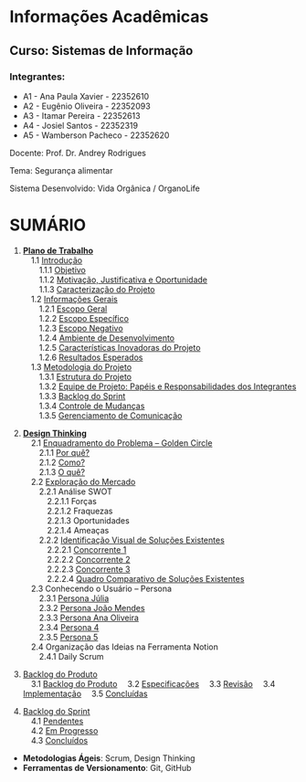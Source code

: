 # Informações Acadêmicas
## Curso: Sistemas de Informação

### Integrantes:

+ A1 - Ana Paula Xavier - 22352610
+ A2 - Eugênio Oliveira - 22352093
+ A3 - Itamar Pereira - 22352613
+ A4 - Josiel Santos - 22352319
+ A5 - Wamberson Pacheco - 22352620


Docente: Prof. Dr. Andrey Rodrigues

Tema: Segurança alimentar

Sistema Desenvolvido: Vida Orgânica / OrganoLife

# SUMÁRIO

1. [**Plano de Trabalho**](https://github.com/Pacheco-77/Projeto-Eng-Software-A/blob/main/SPRINT%2001/01%20-%20PLANO%20DE%20TRABALHO/Plano%20de%20Trabalho.md#plano-de-trabalho)  
 1.1 [Introdução](https://github.com/Pacheco-77/Projeto-Eng-Software-A/blob/main/SPRINT%2001/01%20-%20PLANO%20DE%20TRABALHO/Plano%20de%20Trabalho.md#11-introdu%C3%A7%C3%A3o)  
  1.1.1 [Objetivo](https://github.com/Pacheco-77/Projeto-Eng-Software-A/blob/main/SPRINT%2001/01%20-%20PLANO%20DE%20TRABALHO/Plano%20de%20Trabalho.md#111-objetivo)  
  1.1.2 [Motivação, Justificativa e Oportunidade](https://github.com/Pacheco-77/Projeto-Eng-Software-A/blob/main/SPRINT%2001/01%20-%20PLANO%20DE%20TRABALHO/Plano%20de%20Trabalho.md#112-motiva%C3%A7%C3%A3o-justificativa-e-oportunidade)  
  1.1.3 [Caracterização do Projeto](https://github.com/Pacheco-77/Projeto-Eng-Software-A/blob/main/SPRINT%2001/01%20-%20PLANO%20DE%20TRABALHO/Plano%20de%20Trabalho.md#113-caracteriza%C3%A7%C3%A3o-do-projeto)  
 1.2 [Informações Gerais](https://github.com/Pacheco-77/Projeto-Eng-Software-A/blob/main/SPRINT%2001/01%20-%20PLANO%20DE%20TRABALHO/Plano%20de%20Trabalho.md#12-informa%C3%A7%C3%B5es-gerais)  
  1.2.1 [Escopo Geral](https://github.com/Pacheco-77/Projeto-Eng-Software-A/blob/main/SPRINT%2001/01%20-%20PLANO%20DE%20TRABALHO/Plano%20de%20Trabalho.md#121-escopo-geral)  
  1.2.2 [Escopo Específico]()  
  1.2.3 [Escopo Negativo]()  
  1.2.4 [Ambiente de Desenvolvimento]()  
  1.2.5 [Características Inovadoras do Projeto]()  
  1.2.6 [Resultados Esperados]()  
 1.3 [Metodologia do Projeto]()  
  1.3.1 [Estrutura do Projeto]()  
  1.3.2 [Equipe de Projeto: Papéis e Responsabilidades dos Integrantes]()  
  1.3.3 [Backlog do Sprint]()  
  1.3.4 [Controle de Mudanças]()  
  1.3.5 [Gerenciamento de Comunicação]()  

2. [**Design Thinking**](https://github.com/Pacheco-77/Projeto-Eng-Software-A/tree/main/SPRINT%2001/02%20-%20DESIGN%20THINKING)  
 2.1 [Enquadramento do Problema – Golden Circle](https://github.com/Pacheco-77/Projeto-Eng-Software-A/blob/main/SPRINT%2001/02%20-%20DESIGN%20THINKING/FASE%201%20-%20INSPIRA%C3%87%C3%83O/01.%20Golden%20Circle%20-%20Enquadramento%20do%20Problema.md)  
  2.1.1 [Por quê?](https://github.com/Pacheco-77/Projeto-Eng-Software-A/blob/main/SPRINT%2001/02%20-%20DESIGN%20THINKING/FASE%201%20-%20INSPIRA%C3%87%C3%83O/01.%20Golden%20Circle%20-%20Enquadramento%20do%20Problema.md#por-qu%C3%AA)  
  2.1.2 [Como?](https://github.com/Pacheco-77/Projeto-Eng-Software-A/blob/main/SPRINT%2001/02%20-%20DESIGN%20THINKING/FASE%201%20-%20INSPIRA%C3%87%C3%83O/01.%20Golden%20Circle%20-%20Enquadramento%20do%20Problema.md#como)  
  2.1.3 [O quê?](https://github.com/Pacheco-77/Projeto-Eng-Software-A/blob/main/SPRINT%2001/02%20-%20DESIGN%20THINKING/FASE%201%20-%20INSPIRA%C3%87%C3%83O/01.%20Golden%20Circle%20-%20Enquadramento%20do%20Problema.md#o-qu%C3%AA)  
 2.2 [Exploração do Mercado](https://github.com/Pacheco-77/Projeto-Eng-Software-A/blob/main/SPRINT%2001/02%20-%20DESIGN%20THINKING/FASE%201%20-%20INSPIRA%C3%87%C3%83O/02.%20Explora%C3%A7%C3%A3o%20do%20Mercado.md)  
  2.2.1 Análise SWOT  
   2.2.1.1 Forças  
   2.2.1.2 Fraquezas  
   2.2.1.3 Oportunidades  
   2.2.1.4 Ameaças  
  2.2.2 [Identificação Visual de Soluções Existentes](https://github.com/Pacheco-77/backlog-do-produto/blob/main/2_design-thinking.md#b-identifica%C3%A7%C3%A3o-visual-de-solu%C3%A7%C3%B5es-existentes)  
   2.2.2.1 [Concorrente 1](https://github.com/Pacheco-77/backlog-do-produto/blob/main/2_design-thinking.md#concorrente-1)  
   2.2.2.2 [Concorrente 2](https://github.com/Pacheco-77/backlog-do-produto/blob/main/2_design-thinking.md#concorrente-2)  
   2.2.2.3 [Concorrente 3](https://github.com/Pacheco-77/backlog-do-produto/blob/main/2_design-thinking.md#concorrente-3)  
   2.2.2.4 [Quadro Comparativo de Soluções Existentes](https://github.com/Pacheco-77/backlog-do-produto/blob/main/2_design-thinking.md#c-quadro-comparativo-de-solu%C3%A7%C3%B5es-existentes)  
 2.3 Conhecendo o Usuário – Persona  
  2.3.1 [Persona Júlia](https://github.com/Pacheco-77/backlog-do-produto/blob/main/2_design-thinking.md#231-persona-j%C3%BAlia)  
  2.3.2 [Persona João Mendes](https://github.com/Pacheco-77/backlog-do-produto/blob/main/2_design-thinking.md#232-persona-jo%C3%A3o-mendes)  
  2.3.3 [Persona Ana Oliveira](https://github.com/Pacheco-77/backlog-do-produto/blob/main/2_design-thinking.md#233-persona-ana-oliveira)  
  2.3.4 [Persona 4](https://github.com/Pacheco-77/backlog-do-produto/blob/main/2_design-thinking.md#234-persona-4)  
  2.3.5 [Persona 5](https://github.com/Pacheco-77/backlog-do-produto/blob/main/2_design-thinking.md#235-persona-5)  
 2.4 Organização das Ideias na Ferramenta Notion  
  2.4.1 Daily Scrum  

3. [Backlog do Produto](https://github.com/users/Pacheco-77/projects/2#:~:text=Descartar-,Backlog%20do%20Produto,-24)  
 3.1 [Backlog do Produto](https://github.com/users/Pacheco-77/projects/2#:~:text=Descartar-,Backlog%20do%20Produto,-24) 
 3.2 [Especificações](https://github.com/users/Pacheco-77/projects/2#:~:text=dos%20melhores%20descontos.-,Especifica%C3%A7%C3%A3o,-10)
 3.3 [Revisão](https://github.com/users/Pacheco-77/projects/2#:~:text=entrega%20da%20compra.-,Revis%C3%A3o,-0)
 3.4 [Implementação](https://github.com/users/Pacheco-77/projects/2#:~:text=tarefas%20em%20andamento-,Implementa%C3%A7%C3%A3o,-0) 
 3.5 [Concluídas](https://github.com/users/Pacheco-77/projects/2#:~:text=sprint%20foi%20conclu%C3%ADdo.-,Conclu%C3%ADdas,-0)  

4. [Backlog do Sprint](#4-backlog-do-sprint)  
 4.1 [Pendentes](#41-pendentes)  
 4.2 [Em Progresso](#42-em-progresso)  
 4.3 [Concluídos](#43-concluídos)  

- **Metodologias Ágeis**: Scrum, Design Thinking
- **Ferramentas de Versionamento**: Git, GitHub


